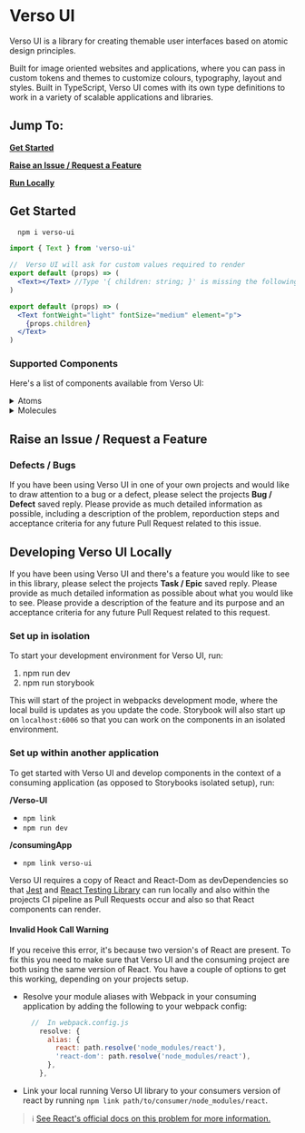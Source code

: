 # Verso UI

Verso UI is a library for creating themable user interfaces based on atomic design principles.

Built for image oriented websites and applications, where you can pass in custom tokens and themes to customize colours, typography, layout and styles. Built in TypeScript, Verso UI comes with its own type definitions to work in a variety of scalable applications and libraries.

## Jump To:

**[Get Started](#-Get-Started)**

**[Raise an Issue / Request a Feature](#-Raise-an-issue-/-request-a-feature)**

**[Run Locally](#-Developing-Verso-UI-Locally)**

## Get Started

```bash
  npm i verso-ui
```

```jsx
import { Text } from 'verso-ui'

//  Verso UI will ask for custom values required to render
export default (props) => (
  <Text></Text> //Type '{ children: string; }' is missing the following properties from type 'TextProps': fontWeight, fontSize, element
)

export default (props) => (
  <Text fontWeight="light" fontSize="medium" element="p">
    {props.children}
  </Text>
)
```

### Supported Components

Here's a list of components available from Verso UI:

<details>
<summary>Atoms</summary>
<br>
<ul>
  <li>PrimaryButton</li>
  <li>SecondaryButton</li>
  <li>TertiaryButton</li>
  <li>TextInput</li>
  <li>TextArea</li>
  <li>Heading</li>
  <li>Text</li>
</ul>
</details>

<details>
<summary>Molecules</summary>
<br>
<ul>
  <li>ContactForm</li>
  <li>Nav</li>
</ul>
</details>

## Raise an Issue / Request a Feature

### Defects / Bugs

If you have been using Verso UI in one of your own projects and would like to draw attention to a bug or a defect, please select the projects **Bug / Defect** saved reply. Please provide as much detailed information as possible, including a description of the problem, reporduction steps and acceptance criteria for any future Pull Request related to this issue.

## Developing Verso UI Locally

If you have been using Verso UI and there's a feature you would like to see in this library, please select the projects **Task / Epic** saved reply. Please provide as much detailed information as possible about what you would like to see. Please provide a description of the feature and its purpose and an acceptance criteria for any future Pull Request related to this request.

### Set up in isolation

To start your development environment for Verso UI, run:

1. npm run dev
2. npm run storybook

This will start of the project in webpacks development mode, where the local build is updates as you update the code. Storybook will also start up on `localhost:6006` so that you can work on the components in an isolated environment.

### Set up within another application

To get started with Verso UI and develop components in the context of a consuming application (as opposed to Storybooks isolated setup), run:

**/Verso-UI**

- `npm link`
- `npm run dev`

**/consumingApp**

- `npm link verso-ui`

Verso UI requires a copy of React and React-Dom as devDependencies so that [Jest](https://jestjs.io/) and [React Testing Library](https://testing-library.com/docs/react-testing-library/intro/) can run locally and also within the projects CI pipeline as Pull Requests occur and also so that React components can render.

#### Invalid Hook Call Warning

If you receive this error, it's because two version's of React are present. To fix this you need to make sure that Verso UI and the consuming project are both using the same version of React. You have a couple of options to get this working, depending on your projects setup.

- Resolve your module aliases with Webpack in your consuming application by adding the following to your webpack config:
  ```js
    //  In webpack.config.js
      resolve: {
        alias: {
          react: path.resolve('node_modules/react'),
          'react-dom': path.resolve('node_modules/react'),
        },
      },
  ```
- Link your local running Verso UI library to your consumers version of react by running `npm link path/to/consumer/node_modules/react`.

> ℹ️ [See React's official docs on this problem for more information.](https://reactjs.org/warnings/invalid-hook-call-warning.html)

